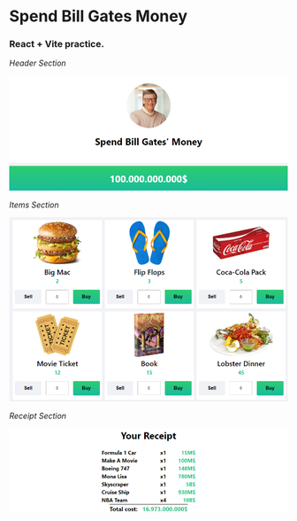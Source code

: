 # Spend Bill Gates Money

### React + Vite practice.

*Header Section*

<img src="Images/ProjectScreenShots/header-section.png" alt="Home Section" width="800" />

*Items Section*

<img src="Images/ProjectScreenShots/items-section.png" alt="Classes Section" width="800" />

*Receipt Section*

<img src="Images/ProjectScreenShots/receipt-section.png" alt="Classes Section" width="800"  />


